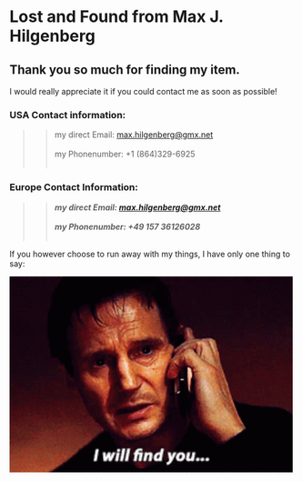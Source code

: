 # Lost and Found from Max J. Hilgenberg
## Thank you so much for finding my item.

I would really appreciate it if you could contact me as soon as possible!

### USA Contact information:
>> my direct Email: <max.hilgenberg@gmx.net><br><br>
>> my Phonenumber: +1 (864)329-6925<br><br>

### Europe Contact Information: 
 >> ***my direct Email: <max.hilgenberg@gmx.net>***<br><br>
 >> ***my Phonenumber: +49 157 36126028***<br><br>



If you however choose to run away with my things, I have only one thing to say:

![Gif1](./img/liam-neeson-i-will-find-you.gif)
